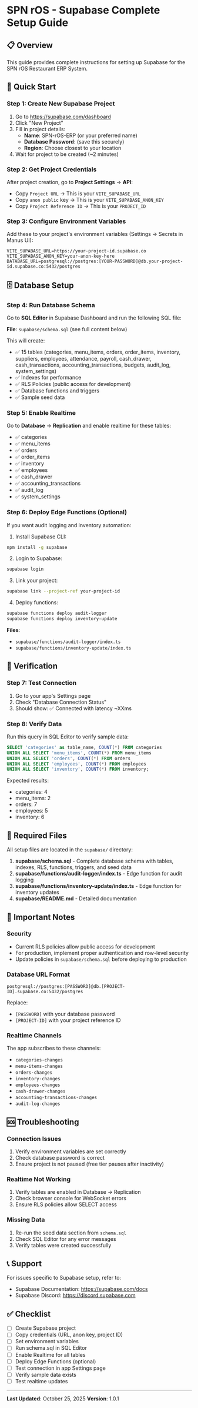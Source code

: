 # SPN rOS - Supabase Complete Setup Guide

## 📋 Overview
This guide provides complete instructions for setting up Supabase for the SPN rOS Restaurant ERP System.

## 🚀 Quick Start

### Step 1: Create New Supabase Project
1. Go to https://supabase.com/dashboard
2. Click "New Project"
3. Fill in project details:
   - **Name**: SPN-rOS-ERP (or your preferred name)
   - **Database Password**: (save this securely)
   - **Region**: Choose closest to your location
4. Wait for project to be created (~2 minutes)

### Step 2: Get Project Credentials
After project creation, go to **Project Settings** → **API**:
- Copy `Project URL` → This is your `VITE_SUPABASE_URL`
- Copy `anon public` key → This is your `VITE_SUPABASE_ANON_KEY`
- Copy `Project Reference ID` → This is your `PROJECT_ID`

### Step 3: Configure Environment Variables
Add these to your project's environment variables (Settings → Secrets in Manus UI):

```env
VITE_SUPABASE_URL=https://your-project-id.supabase.co
VITE_SUPABASE_ANON_KEY=your-anon-key-here
DATABASE_URL=postgresql://postgres:[YOUR-PASSWORD]@db.your-project-id.supabase.co:5432/postgres
```

## 🗄️ Database Setup

### Step 4: Run Database Schema
Go to **SQL Editor** in Supabase Dashboard and run the following SQL file:

**File**: `supabase/schema.sql` (see full content below)

This will create:
- ✅ 15 tables (categories, menu_items, orders, order_items, inventory, suppliers, employees, attendance, payroll, cash_drawer, cash_transactions, accounting_transactions, budgets, audit_log, system_settings)
- ✅ Indexes for performance
- ✅ RLS Policies (public access for development)
- ✅ Database functions and triggers
- ✅ Sample seed data

### Step 5: Enable Realtime
Go to **Database** → **Replication** and enable realtime for these tables:
- ✅ categories
- ✅ menu_items
- ✅ orders
- ✅ order_items
- ✅ inventory
- ✅ employees
- ✅ cash_drawer
- ✅ accounting_transactions
- ✅ audit_log
- ✅ system_settings

### Step 6: Deploy Edge Functions (Optional)
If you want audit logging and inventory automation:

1. Install Supabase CLI:
```bash
npm install -g supabase
```

2. Login to Supabase:
```bash
supabase login
```

3. Link your project:
```bash
supabase link --project-ref your-project-id
```

4. Deploy functions:
```bash
supabase functions deploy audit-logger
supabase functions deploy inventory-update
```

**Files**: 
- `supabase/functions/audit-logger/index.ts`
- `supabase/functions/inventory-update/index.ts`

## 🔧 Verification

### Step 7: Test Connection
1. Go to your app's Settings page
2. Check "Database Connection Status"
3. Should show: ✅ Connected with latency ~XXms

### Step 8: Verify Data
Run this query in SQL Editor to verify sample data:
```sql
SELECT 'categories' as table_name, COUNT(*) FROM categories
UNION ALL SELECT 'menu_items', COUNT(*) FROM menu_items
UNION ALL SELECT 'orders', COUNT(*) FROM orders
UNION ALL SELECT 'employees', COUNT(*) FROM employees
UNION ALL SELECT 'inventory', COUNT(*) FROM inventory;
```

Expected results:
- categories: 4
- menu_items: 2
- orders: 7
- employees: 5
- inventory: 6

## 📁 Required Files

All setup files are located in the `supabase/` directory:

1. **supabase/schema.sql** - Complete database schema with tables, indexes, RLS, functions, triggers, and seed data
2. **supabase/functions/audit-logger/index.ts** - Edge function for audit logging
3. **supabase/functions/inventory-update/index.ts** - Edge function for inventory updates
4. **supabase/README.md** - Detailed documentation

## 🔑 Important Notes

### Security
- Current RLS policies allow public access for development
- For production, implement proper authentication and row-level security
- Update policies in `supabase/schema.sql` before deploying to production

### Database URL Format
```
postgresql://postgres:[PASSWORD]@db.[PROJECT-ID].supabase.co:5432/postgres
```
Replace:
- `[PASSWORD]` with your database password
- `[PROJECT-ID]` with your project reference ID

### Realtime Channels
The app subscribes to these channels:
- `categories-changes`
- `menu-items-changes`
- `orders-changes`
- `inventory-changes`
- `employees-changes`
- `cash-drawer-changes`
- `accounting-transactions-changes`
- `audit-log-changes`

## 🆘 Troubleshooting

### Connection Issues
1. Verify environment variables are set correctly
2. Check database password is correct
3. Ensure project is not paused (free tier pauses after inactivity)

### Realtime Not Working
1. Verify tables are enabled in Database → Replication
2. Check browser console for WebSocket errors
3. Ensure RLS policies allow SELECT access

### Missing Data
1. Re-run the seed data section from `schema.sql`
2. Check SQL Editor for any error messages
3. Verify tables were created successfully

## 📞 Support
For issues specific to Supabase setup, refer to:
- Supabase Documentation: https://supabase.com/docs
- Supabase Discord: https://discord.supabase.com

## ✅ Checklist
- [ ] Create Supabase project
- [ ] Copy credentials (URL, anon key, project ID)
- [ ] Set environment variables
- [ ] Run schema.sql in SQL Editor
- [ ] Enable Realtime for all tables
- [ ] Deploy Edge Functions (optional)
- [ ] Test connection in app Settings page
- [ ] Verify sample data exists
- [ ] Test realtime updates

---

**Last Updated**: October 25, 2025
**Version**: 1.0.1
